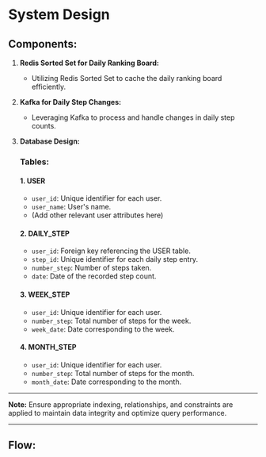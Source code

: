 # System Design

## Components:

1. **Redis Sorted Set for Daily Ranking Board:**
    - Utilizing Redis Sorted Set to cache the daily ranking board efficiently.

2. **Kafka for Daily Step Changes:**
    - Leveraging Kafka to process and handle changes in daily step counts.

3. **Database Design:**

   ### Tables:

   #### 1. USER
    - `user_id`: Unique identifier for each user.
    - `user_name`: User's name.
    - (Add other relevant user attributes here)

   #### 2. DAILY_STEP
    - `user_id`: Foreign key referencing the USER table.
    - `step_id`: Unique identifier for each daily step entry.
    - `number_step`: Number of steps taken.
    - `date`: Date of the recorded step count.

   #### 3. WEEK_STEP
    - `user_id`: Unique identifier for each user.
    - `number_step`: Total number of steps for the week.
    - `week_date`: Date corresponding to the week.

   #### 4. MONTH_STEP
    - `user_id`: Unique identifier for each user.
    - `number_step`: Total number of steps for the month.
    - `month_date`: Date corresponding to the month.

---

**Note:** Ensure appropriate indexing, relationships, and constraints are applied to maintain data integrity and optimize query performance.

---

## Flow: